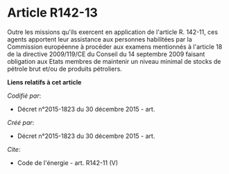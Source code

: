 # Article R142-13

Outre les missions qu'ils exercent en application de l'article R. 142-11, ces agents apportent leur assistance aux personnes
habilitées par la Commission européenne à procéder aux examens mentionnés à l'article 18 de la directive 2009/119/CE du
Conseil du 14 septembre 2009 faisant obligation aux Etats membres de maintenir un niveau minimal de stocks de pétrole brut
et/ou de produits pétroliers.

**Liens relatifs à cet article**

_Codifié par_:

  - Décret n°2015-1823 du 30 décembre 2015 - art.

_Créé par_:

  - Décret n°2015-1823 du 30 décembre 2015 - art.

_Cite_:

  - Code de l'énergie - art. R142-11 (V)
